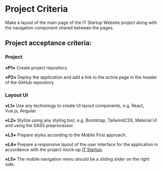 # Project Criteria

Make a layout of the main page of the IT Startup Website project along with the navigation component shared between the pages.

## Project acceptance criteria:

### Project

**«P1»** Create project repository.

**«P2»** Deploy the application and add a link to the active page in the header of the GitHub repository.

### Layout UI
**«L1»** Use any technology to create UI layout components, e.g. React, Vue.js, Angular.

**«L2»** Stylize using any styling tool, e.g. Bootstrap, TailwindCSS, Material UI and using the SASS preprocessor.

**«L3»** Prepare styles according to the Mobile First approach.

**«L4»** Prepare a responsive layout of the user interface for the application in accordance with the project mock-up [IT Startup](https://www.figma.com/file/3jVtlw7SQEMGPhgAjmlRyq/%231?t=eY7R58XrgLu5F7IT-0).

**«L5»** The mobile navigation menu should be a sliding slider on the right side.
